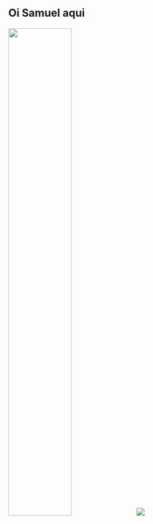 ## Oi Samuel aqui

<div>
  <img width=50% src="https://github-readme-stats.vercel.app/api?username=anuraghazra&theme=calm_pink&show_icons=true"/>
  <img src="https://github-readme-stats.vercel.app/api/top-langs/?username=anuraghazra&layout=donut-vertical)](https://github.com/anuraghazra/github-readme-stats"/>
</div>
